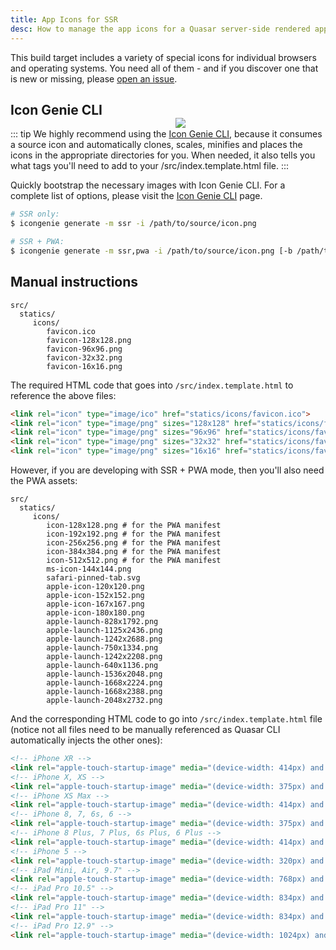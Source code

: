 ```yaml
---
title: App Icons for SSR
desc: How to manage the app icons for a Quasar server-side rendered app.
---
```


This build target includes a variety of special icons for individual browsers and operating systems. You need all of them - and if you discover one that is new or missing, please [open an issue](https://github.com/quasarframework/icongenie/issues).


<img src="https://cdn.quasar.dev/img/iconfactory.png" style="float:right;max-width:15%;min-width:240px;padding-top:40px" />

## Icon Genie CLI

::: tip
We highly recommend using the [Icon Genie CLI](/icongenie/introduction), because it consumes a source icon and automatically clones, scales, minifies and places the icons in the appropriate directories for you. When needed, it also tells you what tags you'll need to add to your /src/index.template.html file.
:::

Quickly bootstrap the necessary images with Icon Genie CLI. For a complete list of options, please visit the [Icon Genie CLI](/icongenie/command-list) page.

```bash
# SSR only:
$ icongenie generate -m ssr -i /path/to/source/icon.png

# SSR + PWA:
$ icongenie generate -m ssr,pwa -i /path/to/source/icon.png [-b /path/to/background.png]
```

## Manual instructions

```
src/
  statics/
     icons/
        favicon.ico
        favicon-128x128.png
        favicon-96x96.png
        favicon-32x32.png
        favicon-16x16.png
```

The required HTML code that goes into `/src/index.template.html` to reference the above files:

```html
<link rel="icon" type="image/ico" href="statics/icons/favicon.ico">
<link rel="icon" type="image/png" sizes="128x128" href="statics/icons/favicon-128x128.png">
<link rel="icon" type="image/png" sizes="96x96" href="statics/icons/favicon-96x96.png">
<link rel="icon" type="image/png" sizes="32x32" href="statics/icons/favicon-32x32.png">
<link rel="icon" type="image/png" sizes="16x16" href="statics/icons/favicon-16x16.png">
```

However, if you are developing with SSR + PWA mode, then you'll also need the PWA assets:

```
src/
  statics/
     icons/
        icon-128x128.png # for the PWA manifest
        icon-192x192.png # for the PWA manifest
        icon-256x256.png # for the PWA manifest
        icon-384x384.png # for the PWA manifest
        icon-512x512.png # for the PWA manifest
        ms-icon-144x144.png
        safari-pinned-tab.svg
        apple-icon-120x120.png
        apple-icon-152x152.png
        apple-icon-167x167.png
        apple-icon-180x180.png
        apple-launch-828x1792.png
        apple-launch-1125x2436.png
        apple-launch-1242x2688.png
        apple-launch-750x1334.png
        apple-launch-1242x2208.png
        apple-launch-640x1136.png
        apple-launch-1536x2048.png
        apple-launch-1668x2224.png
        apple-launch-1668x2388.png
        apple-launch-2048x2732.png
```

And the corresponding HTML code to go into `/src/index.template.html` file (notice not all files need to be manually referenced as Quasar CLI automatically injects the other ones):

```html
<!-- iPhone XR -->
<link rel="apple-touch-startup-image" media="(device-width: 414px) and (device-height: 896px) and (-webkit-device-pixel-ratio: 2)" href="statics/icons/apple-launch-828x1792.png">
<!-- iPhone X, XS -->
<link rel="apple-touch-startup-image" media="(device-width: 375px) and (device-height: 812px) and (-webkit-device-pixel-ratio: 3)" href="statics/icons/apple-launch-1125x2436.png">
<!-- iPhone XS Max -->
<link rel="apple-touch-startup-image" media="(device-width: 414px) and (device-height: 896px) and (-webkit-device-pixel-ratio: 3)" href="statics/icons/apple-launch-1242x2688.png">
<!-- iPhone 8, 7, 6s, 6 -->
<link rel="apple-touch-startup-image" media="(device-width: 375px) and (device-height: 667px) and (-webkit-device-pixel-ratio: 2)" href="statics/icons/apple-launch-750x1334.png">
<!-- iPhone 8 Plus, 7 Plus, 6s Plus, 6 Plus -->
<link rel="apple-touch-startup-image" media="(device-width: 414px) and (device-height: 736px) and (-webkit-device-pixel-ratio: 3)" href="statics/icons/apple-launch-1242x2208.png">
<!-- iPhone 5 -->
<link rel="apple-touch-startup-image" media="(device-width: 320px) and (device-height: 568px) and (-webkit-device-pixel-ratio: 2)" href="statics/icons/apple-launch-640x1136.png">
<!-- iPad Mini, Air, 9.7" -->
<link rel="apple-touch-startup-image" media="(device-width: 768px) and (device-height: 1024px) and (-webkit-device-pixel-ratio: 2)" href="statics/icons/apple-launch-1536x2048.png">
<!-- iPad Pro 10.5" -->
<link rel="apple-touch-startup-image" media="(device-width: 834px) and (device-height: 1112px) and (-webkit-device-pixel-ratio: 2)" href="statics/icons/apple-launch-1668x2224.png">
<!-- iPad Pro 11" -->
<link rel="apple-touch-startup-image" media="(device-width: 834px) and (device-height: 1194px) and (-webkit-device-pixel-ratio: 2)" href="statics/icons/apple-launch-1668x2388.png">
<!-- iPad Pro 12.9" -->
<link rel="apple-touch-startup-image" media="(device-width: 1024px) and (device-height: 1366px) and (-webkit-device-pixel-ratio: 2)" href="statics/icons/apple-launch-2048x2732.png">
```

